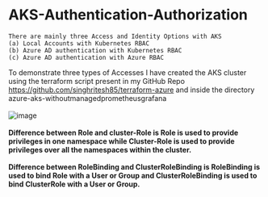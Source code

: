 # AKS-Authentication-Authorization

```
There are mainly three Access and Identity Options with AKS
(a) Local Accounts with Kubernetes RBAC
(b) Azure AD authentication with Kubernetes RBAC
(c) Azure AD authentication with Azure RBAC 
```
To demonstrate three types of Accesses I have created the AKS cluster using the terraform script present in my GitHub Repo https://github.com/singhritesh85/terraform-azure and inside the directory azure-aks-withoutmanagedprometheusgrafana
<br><br/>
![image](https://github.com/singhritesh85/AKS-Authentication-Authorization/assets/56765895/c9b0fd50-af67-4700-8d5e-0aace3a03ace)
<br><br/>
**Difference between Role and cluster-Role is Role is used to provide privileges in one namespace while Cluster-Role is used to provide privileges over all the namespaces within the cluster.**
<br><br/>
**Difference between RoleBinding and ClusterRoleBinding is RoleBinding is used to bind Role with a User or Group and ClusterRoleBinding is used to bind ClusterRole with a User or Group.**
